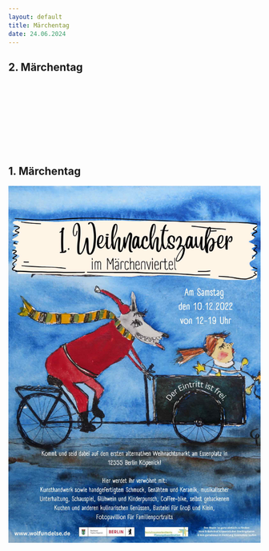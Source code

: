 ```yaml
---
layout: default
title: Märchentag
date: 24.06.2024
---
```



## 2. Märchentag

<section>
  <div class="box alt">
    <div class="row gtr-uniform">
      <div class="col-8"><span class="image fit"><img src="images/2.Märchentag.jpg" alt="" /></span></div>
      <div class="col-6"><span class="image fit"><img src="images/.jpg" alt="" /></span></div>  
      <div class="col-6"><span class="image fit"><img src="images/.jpg" alt="" /></span></div>
      <div class="col-4"><span class="image fit"><img src="images/.jpg" alt="" /></span></div>
      <div class="col-4"><span class="image fit"><img src="images/.jpg" alt="" /></span></div>
      <div class="col-4"><span class="image fit"><img src="images/.jpg" alt="" /></span></div>
      <div class="col-4"><span class="image fit"><img src="images/.jpg" alt="" /></span></div>
      <div class="col-4"><span class="image fit"><img src="images/.jpg" alt="" /></span></div>
    </div>
  </div>
</section>

## 1. Märchentag

<section>
  <div class="box alt">
    <div class="row gtr-uniform">
      <div class="col-8"><span class="image fit"><img src="images/1.Weihnachtszauber_jpg.jpg" alt="" /></span></div>
      <div class="col-6"><span class="image fit"><img src="images/.jpg" alt="" /></span></div>
      <div class="col-6"><span class="image fit"><img src="images/.jpg" alt="" /></span></div>
      <div class="col-4"><span class="image fit"><img src="images/.JPG" alt="" /></span></div>  
      <div class="col-6"><span class="image fit"><img src="images/.JPG" alt="" /></span></div>
      <div class="col-6"><span class="image fit"><img src="images/.JPG" alt="" /></span></div>
      <div class="col-4"><span class="image fit"><img src="images/.JPG" alt="" /></span></div>
      <div class="col-4"><span class="image fit"><img src="images/.JPG" alt="" /></span></div>
      <div class="col-6"><span class="image fit"><img src="images/.JPG" alt="" /></span></div>
      <div class="col-6"><span class="image fit"><img src="images/.JPG" alt="" /></span></div>
    
   </div>
</section>
